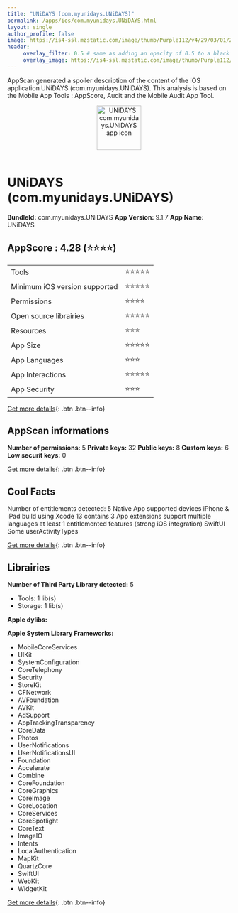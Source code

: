 ```yaml
---
title: "UNiDAYS (com.myunidays.UNiDAYS)"
permalink: /apps/ios/com.myunidays.UNiDAYS.html
layout: single
author_profile: false
image: https://is4-ssl.mzstatic.com/image/thumb/Purple112/v4/29/03/01/2903011e-9407-f3f6-3601-eab9ba11feb5/AppIcon-Live-1x_U007emarketing-0-10-0-85-220.png/512x512bb.jpg
header: 
     overlay_filter: 0.5 # same as adding an opacity of 0.5 to a black background
     overlay_image: https://is4-ssl.mzstatic.com/image/thumb/Purple112/v4/29/03/01/2903011e-9407-f3f6-3601-eab9ba11feb5/AppIcon-Live-1x_U007emarketing-0-10-0-85-220.png/512x512bb.jpg
---
```

AppScan generated a spoiler description of the content of the iOS application UNiDAYS (com.myunidays.UNiDAYS). This analysis is based on the Mobile App Tools : AppScore, Audit and the Mobile Audit App Tool.

  
  
<div style="text-align: center;"><img src="https://is4-ssl.mzstatic.com/image/thumb/Purple112/v4/29/03/01/2903011e-9407-f3f6-3601-eab9ba11feb5/AppIcon-Live-1x_U007emarketing-0-10-0-85-220.png/512x512bb.jpg" width="100" height="100" alt="UNiDAYS com.myunidays.UNiDAYS app icon"></div></br>
  
# UNiDAYS (com.myunidays.UNiDAYS)

**BundleId:** com.myunidays.UNiDAYS
**App Version:** 9.1.7
**App Name:** UNiDAYS


## AppScore : 4.28 (⭐️⭐️⭐️⭐️) 

<table>
<tr><td> Tools </td><td> ⭐️⭐️⭐️⭐️⭐️ </td></tr>
<tr><td> Minimum iOS version supported </td><td> ⭐️⭐️⭐️⭐️⭐️ </td></tr>
<tr><td> Permissions </td><td> ⭐️⭐️⭐️⭐️ </td></tr>
<tr><td> Open source librairies </td><td> ⭐️⭐️⭐️⭐️⭐️ </td></tr>
<tr><td> Resources </td><td> ⭐️⭐️⭐️ </td></tr>
<tr><td> App Size </td><td> ⭐️⭐️⭐️⭐️⭐️ </td></tr>
<tr><td> App Languages </td><td> ⭐️⭐️⭐️ </td></tr>
<tr><td> App Interactions </td><td> ⭐️⭐️⭐️⭐️⭐️ </td></tr>
<tr><td> App Security </td><td> ⭐️⭐️⭐️ </td></tr>
</table>

[Get more details](/pricing.html){: .btn .btn--info}  
  
## AppScan informations 

**Number of permissions:** 5
**Private keys:** 32
**Public keys:** 8
**Custom keys:** 6
**Low securit keys:** 0
  
[Get more details](/pricing.html){: .btn .btn--info}

## Cool Facts

Number of entitlements detected: 5
Native App
supported devices iPhone & iPad
build using Xcode 13
contains 3 App extensions
support multiple languages
at least 1 entitlemented features (strong iOS integration)
SwiftUI
Some userActivityTypes
  
[Get more details](/pricing.html){: .btn .btn--info}

## Librairies 
**Number of Third Party Library detected:** 5
- Tools: 1 lib(s)
- Storage: 1 lib(s)

**Apple dylibs:**


**Apple System Library Frameworks:**
- MobileCoreServices
- UIKit
- SystemConfiguration
- CoreTelephony
- Security
- StoreKit
- CFNetwork
- AVFoundation
- AVKit
- AdSupport
- AppTrackingTransparency
- CoreData
- Photos
- UserNotifications
- UserNotificationsUI
- Foundation
- Accelerate
- Combine
- CoreFoundation
- CoreGraphics
- CoreImage
- CoreLocation
- CoreServices
- CoreSpotlight
- CoreText
- ImageIO
- Intents
- LocalAuthentication
- MapKit
- QuartzCore
- SwiftUI
- WebKit
- WidgetKit


  
[Get more details](/pricing.html){: .btn .btn--info}

